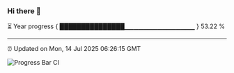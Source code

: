 ### Hi there 👋

⏳ Year progress { ███████████████▁▁▁▁▁▁▁▁▁▁▁▁▁▁▁ } 53.22 %

---

⏰ Updated on Mon, 14 Jul 2025 06:26:15 GMT

![Progress Bar CI](https://github.com/liununu/liununu/workflows/Progress%20Bar%20CI/badge.svg)
